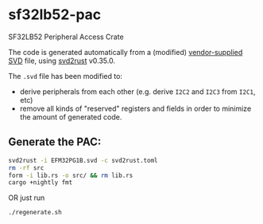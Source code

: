 # sf32lb52-pac
SF32LB52 Peripheral Access Crate

The code is generated automatically from a (modified) [vendor-supplied SVD](https://raw.githubusercontent.com/OpenSiFli/SiFli-SDK/refs/heads/main/tools/svd_external/SF32LB52X/SF32LB52x.svd) file, using [svd2rust](https://docs.rs/svd2rust) v0.35.0.

The `.svd` file has been modified to:
- derive peripherals from each other (e.g. derive `I2C2` and `I2C3` from `I2C1`, etc)
- remove all kinds of "reserved" registers and fields
in order to minimize the amount of generated code.

## Generate the PAC:

```sh
svd2rust -i EFM32PG1B.svd -c svd2rust.toml
rm -rf src
form -i lib.rs -o src/ && rm lib.rs
cargo +nightly fmt
```
OR just run

```sh
./regenerate.sh
```